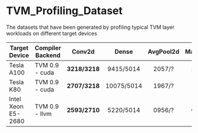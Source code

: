 # TVM_Profiling_Dataset
The datasets that have been generated by profiling typical TVM layer workloads on different target devices

| Target Device         | Compiler Backend | Conv2d            | Dense         | AvgPool2d    | MaxPool2d  | Dilated Conv2d | Depthwise Conv2d |
| --------------------- | ---------------- | :---------------: | :-----------: | :----------: | :--------: | :------------: | :--------------: |
| Tesla A100            | TVM 0.9 - cuda   | **3218/3218**     | 9415/5014     | 2057/?       | 2068/?     | 5880/2710      | 5050/2710        |
| Tesla K80             | TVM 0.9 - cuda   | **2707/3218**     | 10075/5014    | 1967/?       | 1945/?     | 5040/2710      | 5050/2710        |
| Intel Xeon E5-2680    | TVM 0.9 - llvm   | **2593/2710**     | 5220/5014     | 0956/?       | 0951/?     | 3171/2710      | 3304/2710        |
